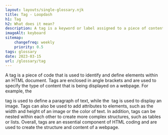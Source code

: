```yaml
--- 
layout: layouts/single-glossary.njk
title: Tag - Loopdash
h1: Tag
h2: What does it mean?
description: A tag is a keyword or label assigned to a piece of content in WordPress, allowing for easy categorization and organization of posts.
imageAlt: keyboard
sitemap:
	changefreq: weekly
	priority: 0.5
tags: glossary
date: 2023-03-15
url: /glossary/tag
---
```


A tag is a piece of code that is used to identify and define elements within an HTML document. Tags are enclosed in angle brackets and are used to specify the type of content that is being displayed on a webpage. For example, the <p> tag is used to define a paragraph of text, while the <img> tag is used to display an image. Tags can also be used to add attributes to elements, such as the width and height of an image or the color of text. In addition, tags can be nested within each other to create more complex structures, such as tables or lists. Overall, tags are an essential component of HTML coding and are used to create the structure and content of a webpage.
